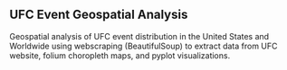 ## UFC Event Geospatial Analysis
Geospatial analysis of UFC event distribution in the United States and Worldwide using webscraping (BeautifulSoup) to extract data from UFC website, folium choropleth maps, and pyplot visualizations.
